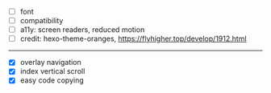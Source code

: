 - [ ] font
- [ ] compatibility
- [ ] a11y: screen readers, reduced motion
- [ ] credit: hexo-theme-oranges, https://flyhigher.top/develop/1912.html

---

- [X] overlay navigation
- [X] index vertical scroll
- [X] easy code copying
